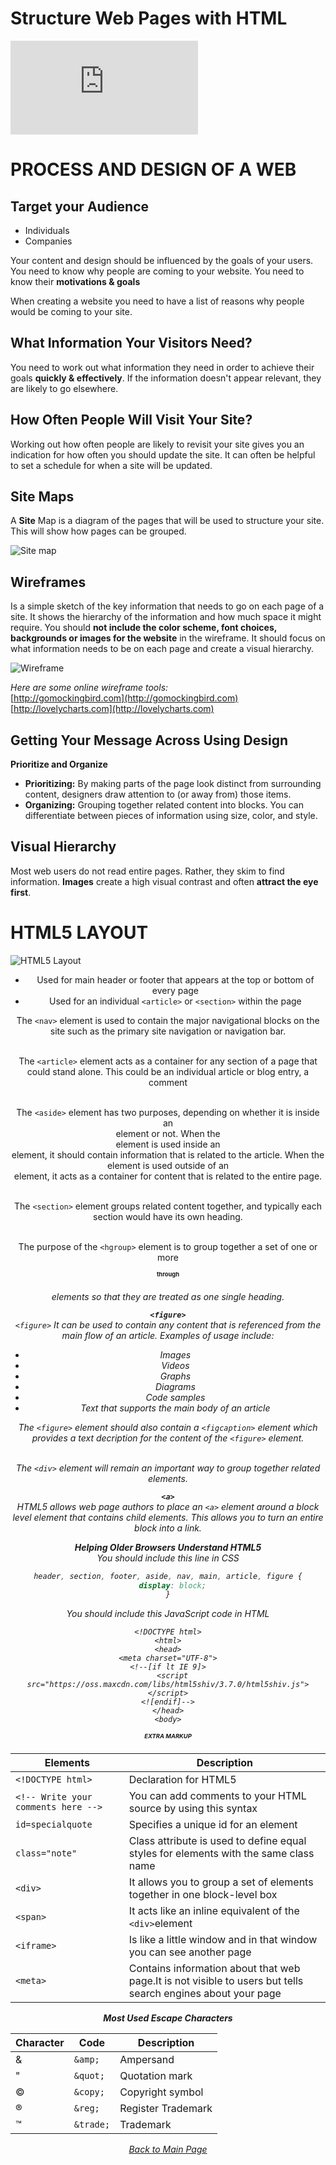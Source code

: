 # Structure Web Pages with HTML

![You can click here to see my HTML project](https://daesystephens.github.io/firstwebsite.html/index.html "Ice cream shop")

# PROCESS AND DESIGN OF A WEB

## Target your Audience
- Individuals
- Companies

Your content and design should be influenced by the goals of your users. You need to know why people are coming to your website.
You need to know their **motivations & goals**

When creating a website you need to have a list of reasons why people would be coming to your site.

## What Information Your Visitors Need?

You need to work out what information they need in order to achieve their goals **quickly & effectively**. If the information doesn't appear relevant, they are likely to go elsewhere.

## How Often People Will Visit Your Site?

Working out how often people are likely to revisit your site gives you an indication for how often you should update the site.
It can often be helpful to set a schedule for when a site will be updated.

## Site Maps

A **Site** Map is a diagram of the pages that will be used to structure your site. This will show how pages can be grouped.<br />

![Site map](https://lh4.googleusercontent.com/YmA5CeGR8S7Qrwd9h_N69BYZ2uASczeCwJOuiC_q6Md6MvznnA4cl4KZ3bSlXLXihtryhdK71-1wNgiJ4SmZqb85ApDijtJB1j7aEulYSWoYiMc5PtfVwwLHvkQf1ZJag5zTO8zn "Site Map Diagram")

## Wireframes
Is a simple sketch of the key information that needs to go on each page of a site. It shows the hierarchy of the information and how much space it might require.
You should **not include the color scheme, font choices, backgrounds or images for the website** in the wireframe. It should focus on what information needs to be on each page and create a visual hierarchy.

![Wireframe](https://d2slcw3kip6qmk.cloudfront.net/marketing/pages/chart/seo/wireframing/discovery/steps-to-creating-wireframe-03.svg "Wireframe Diagram")

*Here are some online wireframe tools:* <br />
[http://gomockingbird.com](http://gomockingbird.com)<br />
[http://lovelycharts.com](http://lovelycharts.com)

## Getting Your Message Across Using Design
**Prioritize and Organize**
- **Prioritizing:** By making parts of the page look distinct from surrounding content, designers draw attention to (or away from) those items.
- **Organizing:** Grouping together related content into blocks. You can differentiate between pieces of information using size, color, and style.

## Visual Hierarchy
Most web users do not read entire pages. Rather, they skim to find information.
**Images** create a high visual contrast and often **attract the eye first**.

# HTML5 LAYOUT

![HTML5 Layout](https://external-content.duckduckgo.com/iu/?u=https%3A%2F%2Fstuyhsdesign.files.wordpress.com%2F2016%2F05%2Fyoko-html5.png%3Fw%3D656&f=1&nofb=1 "html5 layout")

**<header> <footer>**
- Used for main header or footer that appears at the top or bottom of every page
- Used for an individual ```<article>``` or ```<section>``` within the page<br />

**<nav>**
The ```<nav>``` element is used to contain the major navigational blocks on the site such as the primary site navigation or navigation bar.<br />

**<article>**<br />
The ```<article>``` element acts as a container for any section of a page that could stand alone. This could be an individual article or blog entry, a comment<br />

**<aside>**<br />
The ```<aside>``` element has two purposes, depending on whether it is inside an <article> element or not. When the <aside> element is used inside an <article> element, it should contain information that is related to the article. When the <aside> element is used outside of an <article> element, it acts as a container for content that is related to the entire page.<br />

**<section>**<br />
The ```<section>``` element groups related content together, and typically each section would have its own heading.<br />

**<hgroup>**<br />
The purpose of the ```<hgroup>``` element is to group together a set of one or more <h1> through <h6> elements so that they are treated as one single heading.<br />

**```<figure>```**<br />
```<figure>``` It can be used to contain any content that is referenced from the main flow of an article.
Examples of usage include:
- Images
- Videos
- Graphs
- Diagrams
- Code samples
- Text that supports the main body of an article<br />

The ```<figure>``` element should also contain a ```<figcaption>``` element which provides a text decription for the content of the ```<figure>``` element.<br />

**<div>**<br />
The ```<div>``` element will remain an important way to group together related elements.<br />

**```<a>```**<br />
HTML5 allows web page authors to place an ```<a>``` element around a block level element that contains child elements. This allows you to turn an entire block into a link.<br />

**Helping Older Browsers Understand HTML5**<br />
You should include this line in CSS
```css
header, section, footer, aside, nav, main, article, figure {
  display: block;
}
```
You should include this JavaScript code in HTML
```
<!DOCTYPE html>
<html>
<head>
<meta charset="UTF-8">
<!--[if lt IE 9]>
  <script src="https://oss.maxcdn.com/libs/html5shiv/3.7.0/html5shiv.js"></script>
<![endif]-->
</head>
<body>
```
# EXTRA MARKUP

|     __Elements__                      |     __Description__ |
|---------------------------------------|---------------------|
|```<!DOCTYPE html>```                  |Declaration for HTML5|
|```<!-- Write your comments here -->```|You can add comments to your HTML source by using this syntax|
|```id=specialquote```                  |Specifies a unique id for an element|
|```class="note"```                     |Class attribute is used to define equal styles for elements with the same class name|
|```<div>```                            |It allows you to group a set of elements together in one block-level box|
|```<span>```                           |It acts like an inline equivalent of the ```<div>```element|
|```<iframe>```                         |Is like a little window and in that window you can see another page|
|```<meta>```                           |Contains information about that web page.It is not visible to users but tells search engines about your page|

**Most Used Escape Characters**

| __Character__ | __Code__    | __Description__  |
|---------------|-------------|------------------|
|&amp;          |```&amp;```  |Ampersand         |
|&quot;         |```&quot;``` |Quotation mark    |
|&copy;         |```&copy;``` |Copyright symbol  |
|&reg;          |```&reg;```  |Register Trademark|
|&trade;        |```&trade;```|Trademark         |

[Back to Main Page](https://daesystephens.github.io/learning-journal)